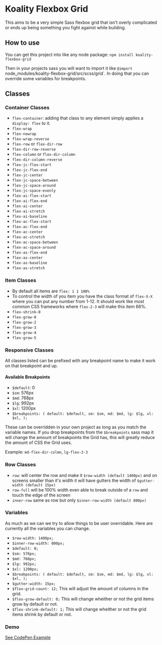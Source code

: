 # Koality Flexbox Grid

This aims to be a very simple Sass flexbox grid that isn't overly complicated or ends up being something you fight against while building.

## How to use

You can get this project into like any node package: `npm install koality-flexbox-grid`

Then in your projects sass you will want to import it like `@import `node_modules/koality-flexbox-grid/src/scss/grid`. In doing that you can override some variables for breakpoints.

## Classes

### Container Classes

* `flex-container`: adding that class to any element simply applies a `display: flex` to it.
* `flex-wrap`
* `flex-nowrap`
* `flex-wrap-reverse`
* `flex-row` or `flex-dir-row`
* `flex-dir-row-reverse`
* `flex-column` or `flex-dir-column`
* `flex-dir-column-reverse`
* `flex-jc-flex-start`
* `flex-jc-flex-end`
* `flex-jc-center`
* `flex-jc-space-between`
* `flex-jc-space-around`
* `flex-jc-space-evenly`
* `flex-ai-flex-start`
* `flex-ai-flex-end`
* `flex-ai-center`
* `flex-ai-stretch`
* `flex-ai-baseline`
* `flex-ac-flex-start`
* `flex-ac-flex-end`
* `flex-ac-center`
* `flex-ac-stretch`
* `flex-ac-space-between`
* `flex-ac-space-around`
* `flex-as-flex-end`
* `flex-as-center`
* `flex-as-baseline`
* `flex-as-stretch`

### Item Classes

* By default all items are `flex: 1 1 100%`
* To control the width of you item you have the class format of `flex-X-X` where you can put any number from 1-12. It should work like most common CSS frameworks where `flex-2-3` will make this item 66%.
* `flex-shrink-0`
* `flex-grow-0`
* `flex-grow-2`
* `flex-grow-3`
* `flex-grow-4`
* `flex-grow-5`

### Responsive Classes

All classes listed can be prefixed with any breakpoint name to make it work on that breakpoint and up.

#### Available Breakpoints

* `$default`: 0
* `$sm`: 576px
* `$md`: 768px
* `$lg`: 992px
* `$xl`: 1200px
* `
$breakpoints: (
  default: $default,
  sm: $sm,
  md: $md,
  lg: $lg,
  xl: $xl,
);
`

These can be overridden in your own project as long as you match the variable names. If you drop breakpoints from the `$breakpoints` sass map it will change the amount of breakpoints the Grid has, this will greatly reduce the amount of CSS the Grid uses.

Example:
`md-flex-dir-colmn`, `lg-flex-2-3`

### Row Classes

* `row`: will center the row and make it `$row-width (default 1400px)` and on screens smaller than it's width it will have gutters the width of `$gutter-width (default 15px)`
* `row-full` will be 100% width even able to break outside of a `row` and touch the edge of the screen
* `inner-row` same as row but only `$inner-row-width (default 800px)`

### Variables

As much as we can we try to allow things to be user overridable. Here are currently all the variables you can change.

* `$row-width: 1400px;`
* `$inner-row-width: 800px;`
* `$default: 0;`
* `$sm: 576px;`
* `$md: 768px;`
* `$lg: 992px;`
* `$xl: 1200px;`
* `
$breakpoints: (
  default: $default,
  sm: $sm,
  md: $md,
  lg: $lg,
  xl: $xl,
);
`
* `$gutter-width: 15px;`
* `$flex-grid-count: 12;` This will adjust the amount of columns in the grid.
* `$flex-grow-default: 0;` This will change wheither or not the grid items grow by default or not.
* `$flex-shrink-default: 1;` This will change wheither or not the grid items shrink by default or not.

### Demo
[See CodePen Example](https://codepen.io/fabean/pen/POerBX)


